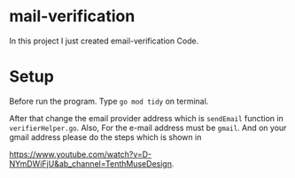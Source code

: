 # mail-verification
In this project I just created email-verification Code.

# Setup
Before run the program. Type 
`go mod tidy` on terminal. 

After that change the email provider address which is `sendEmail` function in `verifierHelper.go`.
Also, For the e-mail address must be `gmail`. And on your gmail address please do the steps which is shown in

https://www.youtube.com/watch?v=D-NYmDWiFjU&ab_channel=TenthMuseDesign.
